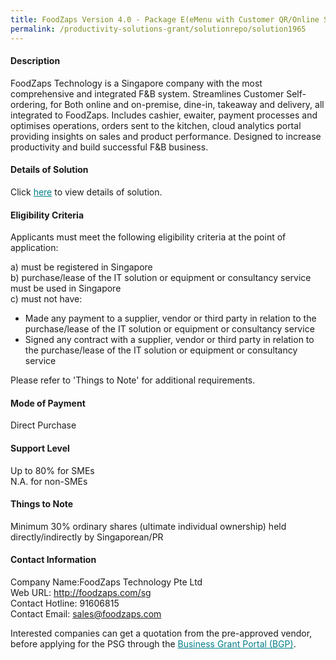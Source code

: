 ```yaml
---
title: FoodZaps Version 4.0 - Package E(eMenu with Customer QR/Online Self Ordering Contactless Ordering Solution)
permalink: /productivity-solutions-grant/solutionrepo/solution1965
---
```


#### Description

FoodZaps Technology is a Singapore company with the most comprehensive and integrated F&B system. Streamlines Customer Self-ordering, for Both online and on-premise, dine-in, takeaway and delivery, all integrated to FoodZaps. Includes cashier, ewaiter, payment processes and optimises operations, orders sent to the kitchen, cloud analytics portal providing insights on sales and product performance. Designed to increase productivity and build successful F&B business.

#### Details of Solution

Click <a href='https://govassist.gobusiness.gov.sg/images/psg/Desensitised_FOODZAPS_Annex_3_CR_wef_25_Aug_2020_Part_5.pdf' style='color:#037e8a'>here</a> to view details of solution.

#### Eligibility Criteria

Applicants must meet the following eligibility criteria at the point of application:

a) must be registered in Singapore <br>
b) purchase/lease of the IT solution or equipment or consultancy service must be used in Singapore <br>
c) must not have:
- Made any payment to a supplier, vendor or third party in relation to the purchase/lease of the IT solution or equipment or consultancy service
- Signed any contract with a supplier, vendor or third party in relation to the purchase/lease of the IT solution or equipment or consultancy service

Please refer to 'Things to Note' for additional requirements.

#### Mode of Payment
Direct Purchase

#### Support Level
Up to 80% for SMEs <br>
N.A. for non-SMEs

#### Things to Note
Minimum 30% ordinary shares (ultimate individual ownership) held directly/indirectly by Singaporean/PR

#### Contact Information
Company Name:FoodZaps Technology Pte Ltd <br>Web URL: http://foodzaps.com/sg <br>Contact Hotline: 91606815 <br>Contact Email: sales@foodzaps.com <br>

Interested companies can get a quotation from the pre-approved vendor, before applying for the PSG through the <a target='_blank' style='color:#037e8a' href='https://www.businessgrants.gov.sg/'>Business Grant Portal (BGP)</a>.

